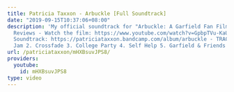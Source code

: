 ```yaml
---
title: Patricia Taxxon - Arbuckle [Full Soundtrack]
date: "2019-09-15T10:37:06+08:00"
description: 'My official soundtrack for "Arbuckle: A Garfield Fan Film" by Quinton
  Reviews - Watch the film: https://www.youtube.com/watch?v=GpbpTVu-KaU Download the
  Soundtrack: https://patriciataxxon.bandcamp.com/album/arbuckle - TRACKLIST: 1. Procrastination
  Jam 2. Crossfade 3. College Party 4. Self Help 5. Garfield & Friends'
url: /patriciataxxon/mHXBsuvJPS8/
providers:
  youtube:
    id: mHXBsuvJPS8
type: video
---
```

